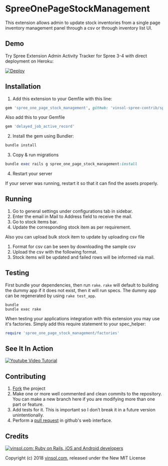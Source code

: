 SpreeOnePageStockManagement
===========================

This extension allows admin to update stock inventories from a single page inventory management panel through a csv or through inventory list UI.

Demo
-----------------------------------
Try Spree Extension Admin Activity Tracker for Spree 3-4 with direct deployment on Heroku:

[![Deploy](https://www.herokucdn.com/deploy/button.svg)](https://heroku.com/deploy?template=https://github.com/vinsol-spree-contrib/spree-demo-heroku/tree/spree-one-page-stock-management)



## Installation

1. Add this extension to your Gemfile with this line:
  ```ruby
  gem 'spree_one_page_stock_management', github: 'vinsol-spree-contrib/spree_one_page_stock_management'
  ```

  Also add this to your Gemfile
  ```ruby
  gem 'delayed_job_active_record'
  ```

2. Install the gem using Bundler:
  ```ruby
  bundle install
  ```

3. Copy & run migrations
  ```ruby
  bundle exec rails g spree_one_page_stock_management:install
  ```

4. Restart your server

  If your server was running, restart it so that it can find the assets properly.


## Running

1. Go to general settings under configurations tab in sidebar.
2. Enter the email in Mail to Address field to receive the mail.
3. Go to stock items bar.
4. Update the corresponding stock item as per requirement.

Also you can upload bulk stock item to update by uploading csv file

1. Format for csv can be seen by downloading the sample csv
2. Upload the csv with the following format.
3. Stock items will be updated and failed rows will be informed via mail.

## Testing

First bundle your dependencies, then run `rake`. `rake` will default to building the dummy app if it does not exist, then it will run specs. The dummy app can be regenerated by using `rake test_app`.

```shell
bundle
bundle exec rake
```

When testing your applications integration with this extension you may use it's factories.
Simply add this require statement to your spec_helper:

```ruby
require 'spree_one_page_stock_management/factories'
```

## See It In Action
<a href="http://www.youtube.com/watch?feature=player_embedded&v=H6iUrRlGIkM
" target="_blank"><img src="http://img.youtube.com/vi/H6iUrRlGIkM/0.jpg" 
alt="Youtube Video Tutorial" /></a>



## Contributing

  1. [Fork](https://help.github.com/articles/fork-a-repo) the project
  2. Make one or more well commented and clean commits to the repository. You can make a new branch here if you are modifying more than one part or feature.
  3. Add tests for it. This is important so I don’t break it in a future version unintentionally.
  4. Perform a [pull request](https://help.github.com/articles/using-pull-requests) in github's web interface.


Credits
-------

[![vinsol.com: Ruby on Rails, iOS and Android developers](http://vinsol.com/vin_logo.png "Ruby on Rails, iOS and Android developers")](http://vinsol.com)

Copyright (c) 2018 [vinsol.com](http://vinsol.com "Ruby on Rails, iOS and Android developers"), released under the New MIT License
